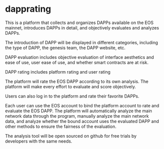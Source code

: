 # dapprating
This is a platform that collects and organizes DAPPs available on the EOS mainnet, introduces DAPPs in detail, and objectively evaluates and analyzes DAPPs.

The introduction of DAPP will be displayed in different categories, including the type of DAPP, the genesis team, the DAPP website, etc.

DAPP evaluation includes objective evaluation of interface aesthetics and ease of use, user ease of use, and whether smart contracts are at risk.

DAPP rating includes platform rating and user rating

The platform will rate the EOS DAPP according to its own analysis. The platform will make every effort to evaluate and score objectively.

Users can also log in to the platform and rate their favorite DAPPs.

Each user can use the EOS account to bind the platform account to rate and evaluate the EOS DAPP. The platform will automatically analyze the main network data through the program, manually analyze the main network data, and analyze whether the bound account uses the evaluated DAPP and other methods to ensure the fairness of the evaluation.

The analysis tool will be open sourced on github for free trials by developers with the same needs.
